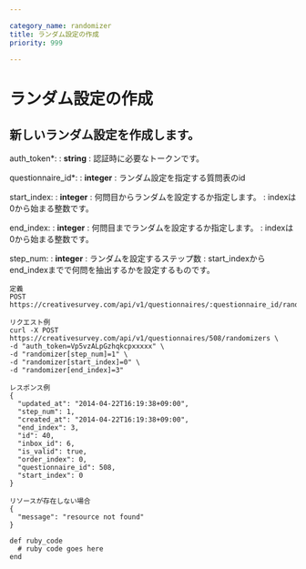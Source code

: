 ```yaml
---

category_name: randomizer
title: ランダム設定の作成
priority: 999

---
```


# ランダム設定の作成

## 新しいランダム設定を作成します。

auth_token*:
: __string__
: 認証時に必要なトークンです。

questionnaire_id*:
: __integer__
: ランダム設定を指定する質問表のid

start_index:
: __integer__
: 何問目からランダムを設定するか指定します。
: indexは0から始まる整数です。

end_index:
: __integer__
: 何問目までランダムを設定するか指定します。
: indexは0から始まる整数です。

step_num:
: __integer__
: ランダムを設定するステップ数
: start_indexからend_indexまでで何問を抽出するかを設定するものです。


~~~
定義
POST https://creativesurvey.com/api/v1/questionnaires/:questionnaire_id/randomizers

リクエスト例
curl -X POST https://creativesurvey.com/api/v1/questionnaires/508/randomizers \
-d "auth_token=Vp5vzALpGzhqkcpxxxxx" \
-d "randomizer[step_num]=1" \
-d "randomizer[start_index]=0" \
-d "randomizer[end_index]=3"

レスポンス例
{
  "updated_at": "2014-04-22T16:19:38+09:00",
  "step_num": 1,
  "created_at": "2014-04-22T16:19:38+09:00",
  "end_index": 3,
  "id": 40,
  "inbox_id": 6,
  "is_valid": true,
  "order_index": 0,
  "questionnaire_id": 508,
  "start_index": 0
}

リソースが存在しない場合
{
  "message": "resource not found"
}
~~~

~~~
def ruby_code
  # ruby code goes here
end
~~~

